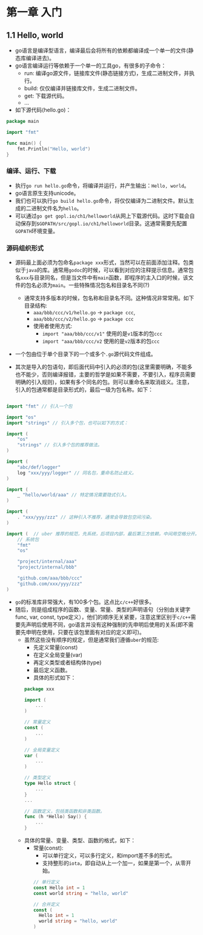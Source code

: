 # 第一章 入门

## 1.1 Hello, world

- go语言是编译型语言，编译最后会将所有的依赖都编译成一个单一的文件(静态库编译进去)。
- go语言编译运行等依赖于一个单一的工具go，有很多的子命令：
  - run: 编译go源文件，链接库文件(静态链接方式)，生成二进制文件，并执行。
  - build: 仅仅编译并链接库文件，生成二进制文件。
  - get: 下载源代码。
  - ...
- 如下源代码(hello.go)：
```go
package main

import "fmt"

func main() {
    fmt.Println("Hello, world")
}
```
### 编译、运行、下载
- 执行`go run hello.go`命令，将编译并运行，并产生输出：`Hello, world`。
- go语言原生支持unicode。
- 我们也可以执行`go build hello.go`命令，将仅仅编译为二进制文件。默认生成的二进制文件名为`hello`。
- 可以通过`go get gopl.io/ch1/helloworld`从网上下载源代码。这时下载会自动保存到`$GOPATH/src/gopl.io/ch1/helloworld`目录。这通常需要先配置`GOPATH`环境变量。
### 源码组织形式
- 源码最上面必须为包命名`package xxx`形式，当然可以在前面添加注释。包类似于`java`的库。通常用`godoc`的时候，可以看到对应的注释提示信息。通常包名`xxx`与目录同名，但是当文件中有`main`函数，即程序的主入口的时候，该文件的包名必须为`main`。一些特殊情况包名和目录名不同(?)
  - 通常支持多版本的时候，包名称和目录名不同。这种情况非常常用。如下目录结构: 
    - `aaa/bbb/ccc/v1/hello.go` -> `package ccc`,
    - `aaa/bbb/ccc/v2/hello.go` -> `package ccc`
    - 使用者使用方式: 
      - `import "aaa/bbb/ccc/v1"` 使用的是`v1`版本的包`ccc`
      - `import "aaa/bbb/ccc/v2` 使用的是`v2`版本的包`ccc`

- 一个包由位于单个目录下的一个或多个`.go`源代码文件组成。
- 其次是导入的包语句，即后面代码中引入的必须的包(这里需要明确，不能多也不能少，否则编译报错，主要的哲学是如果不需要，不要引入，程序员需要明确的引入规则)，如果有多个同名的包。则可以重命名来取消歧义。注意，引入的包通常都是目录形式的，最后一级为包名称。如下：
```go

import "fmt" // 引入一个包

import "os"
import "strings" // 引入多个包，也可以如下的方式：

import (
    "os"
    "strings" // 引入多个包的推荐做法。
)

import (
    "abc/def/logger" 
    log "xxx/yyy/logger" // 同名包，重命名防止歧义。
)

import (
    _ "hello/world/aaa" // 特定情况需要隐式引入。
)

import (
    . "xxx/yyy/zzz" // 这种引入不推荐，通常会导致包空间污染。
)

import (  // uber 推荐的规范，先系统，后项目内部，最后第三方依赖。中间用空格分开。
    // 系统包
    "fmt"
    "os"

    "project/internal/aaa"
    "project/internal/bbb"

    "github.com/aaa/bbb/ccc"
    "github.com/xxx/yyy/zzz"
)

```
  - `go`的标准库非常强大，有100多个包。这点比`c/c++`好很多。
- 随后，则是组成程序的函数、变量、常量、类型的声明语句（分别由关键字func, var, const, type定义），他们的顺序无关紧要，注意这里区别于`c/c++`需要先声明后使用不同，go语言并没有这种强制的先申明后使用的关系(即不需要先申明在使用，只要在该包里面有对应的定义即可)。
  - 虽然这些没有顺序的规定，但是通常我们遵循`uber`的规范:
    - 先定义常量(const)
    - 在定义全局变量(var)
    - 再定义类型或者结构体(type)
    - 最后定义函数。
    - 具体的形式如下：
    ```go
    package xxx

    import (
        ...
    )

    // 常量定义
    const (
        ...
    )

    // 全局变量定义
    var (
        ...
    )

    // 类型定义
    type Hello struct {
        ...
    }
    ...

    // 函数定义，包括类函数和非类函数。
    func (h *Hello) Say() {
        ...
    }
    ```
  - 具体的常量、变量、类型、函数的格式，如下：
    - 常量(const):
      - 可以单行定义，可以多行定义，和import差不多的形式。
      - 支持整形的`iota`，即自动从上一个加一，如果是第一个，从零开始。
      ```go
      // 单行定义
      const Hello int = 1
      const world string = "hello, world"

      // 合并定义
      const (
        Hello int = 1
        world string = "hello, world"
      )
      ```  